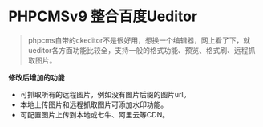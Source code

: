 # PHPCMSv9 整合百度Ueditor> phpcms自带的ckeditor不是很好用，想换一个编辑器，网上看了下，就ueditor各方面功能比较全，支持一般的格式功能、预览、格式刷、远程抓取图片。**修改后增加的功能**- 可抓取所有的远程图片，例如没有图片后缀的图片url。- 本地上传图片和远程抓取图片可添加水印功能。- 可配置图片上传到本地或七牛、阿里云等CDN。